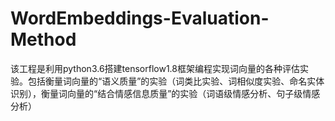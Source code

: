 # WordEmbeddings-Evaluation-Method
该工程是利用python3.6搭建tensorflow1.8框架编程实现词向量的各种评估实验。包括衡量词向量的“语义质量”的实验（词类比实验、词相似度实验、命名实体识别），衡量词向量的“结合情感信息质量”的实验（词语级情感分析、句子级情感分析）
